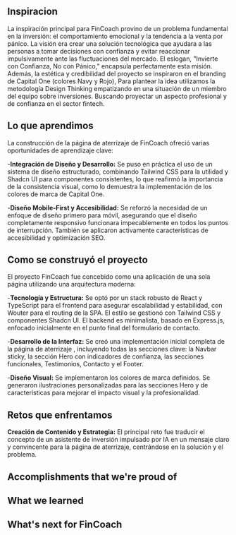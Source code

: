 ## Inspiracion
La inspiración principal para FinCoach provino de un problema fundamental en la inversión: el comportamiento emocional y la tendencia a la venta por pánico. La visión era crear una solución tecnológica que ayudara a las personas a tomar decisiones con confianza y evitar reaccionar impulsivamente ante las fluctuaciones del mercado. El eslogan, "Invierte con Confianza, No con Pánico," encapsula perfectamente esta misión. Además, la estética y credibilidad del proyecto se inspiraron en el branding de Capital One (colores Navy y Rojo), Para plantear la idea utilizamos la metodología Design Thinking empatizando en una situación de un miembro del equipo sobre inversiones. Buscando proyectar un aspecto profesional y de confianza en el sector fintech.

## Lo que aprendimos
La construcción de la página de aterrizaje de FinCoach ofreció varias oportunidades de aprendizaje clave:

-**Integración de Diseño y Desarrollo:** Se puso en práctica el uso de un sistema de diseño estructurado, combinando Tailwind CSS para la utilidad y Shadcn UI para componentes consistentes, lo que reafirmó la importancia de la consistencia visual, como lo demuestra la implementación de los colores de marca de Capital One.

-**Diseño Mobile-First y Accesibilidad:** Se reforzó la necesidad de un enfoque de diseño primero para móvil, asegurando que el diseño completamente responsivo funcionara impecablemente en todos los puntos de interrupción. También se aplicaron activamente características de accesibilidad y optimización SEO.


## Como se construyó el proyecto
El proyecto FinCoach fue concebido como una aplicación de una sola página utilizando una arquitectura moderna:

-**Tecnología y Estructura:** Se optó por un stack robusto de React y TypeScript para el frontend para asegurar escalabilidad y estabilidad, con Wouter para el routing de la SPA. El estilo se gestionó con Tailwind CSS y componentes Shadcn UI. El backend es minimalista, basado en Express.js, enfocado inicialmente en el punto final del formulario de contacto.

-**Desarrollo de la Interfaz:** Se creó una implementación inicial completa de la página de aterrizaje , incluyendo todas las secciones clave: la Navbar sticky, la sección Hero con indicadores de confianza, las secciones funcionales, Testimonios, Contacto y el Footer.

-**Diseño Visual:** Se implementaron los colores de marca definidos. Se generaron ilustraciones personalizadas para las secciones Hero y de características para mejorar el impacto visual y la profesionalidad.


## Retos que enfrentamos
**Creación de Contenido y Estrategia:** El principal reto fue traducir el concepto de un asistente de inversión impulsado por IA en un mensaje claro y convincente para la página de aterrizaje, centrándose en la solución y el problema.

## Accomplishments that we're proud of

## What we learned

## What's next for FinCoach
